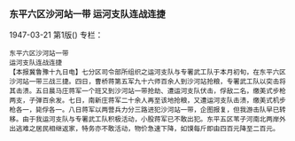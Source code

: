 ### 东平六区沙河站一带  运河支队连战连捷

1947-03-21
第1版()
专栏：

    东平六区沙河站一带
    运河支队连战连捷
    【本报冀鲁豫十九日电】七分区司令部所组织之运河支队与专署武工队于本月初旬，在东平六区沙河站一带三战三捷。四日，曹桥蒋第五军九十六师百余人到沙河站抢粮，专署武工队以突击将其击溃。五日晨马庄蒋军一个班又到沙河站一带抢劫、遭运河支队伏击，俘敌二名，缴美式步枪两支，子弹百余发。七日，南新庄蒋军二十余人再至该地抢粮，又遭运河支队击溃，缴美式机步枪各一，毙俘各一。八日蒋军以两营兵力分三路进犯沙河站一带，企图报复，但我游击队早已转移。由于我运河支队与专署武工队积极活动，小股蒋军已不敢出犯。东平五区苇子河南北两岸外出逃难之居民相继返家，特务亦不敢活动，物价急速下降，如馍每斤即由四百元降至二百元。
